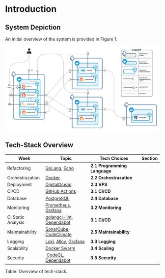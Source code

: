 # Introduction
## System Depiction

An initial overview of the system is provided in Figure 1.

![Informal system depiction diagram and a legend](../images/Informal%20System%20Depiction.png)

## Tech-Stack Overview

| **Week** | **Topic** | **Tech Choices** | **Section** |
| --- | --- | ----- | ----- |
| Refactoring | [GoLang](https://go.dev/), [Echo](https://echo.labstack.com/) | **2.1 Programming Language** |
| Orchestrazation | [Docker](https://www.docker.com/) | **2.2 Orchestrazation** |
| Deployment | [DigitalOcean](https://www.digitalocean.com/) | **2.3 VPS** |
| CI/CD | [GitHub Actions](https://github.com/features/actions) | **3.1 CI/CD** |
| Database | [PostgreSQL](https://www.postgresql.org/) | **2.4 Database** |
| Monitoring | [Prometheus](https://prometheus.io/), [Grafana](https://grafana.com/) | **3.2 Monitoring** |
| CI Static Analysis | [golangci-lint](https://github.com/golangci/golangci-lint), [Dependabot](https://github.com/dependabot) | **3.1 CI/CD** |
| Maintainability | [SonarQube](https://www.sonarsource.com/products/sonarqube/), [CodeClimate](https://codeclimate.com/) | **2.5 Maintainability** |
| Logging | [Loki](https://grafana.com/docs/loki/latest/), [Alloy](https://grafana.com/docs/alloy/latest/), [Grafana](https://grafana.com/) | **3.3 Logging** |
| Scalability | [Docker Swarm](https://docs.docker.com/engine/swarm/) | **3.4 Scaling** |
| Security | [CodeQL](https://codeql.github.com/), [Dependabot](https://github.com/dependabot) | **3.5 Security** |  

Table: Overview of tech-stack.